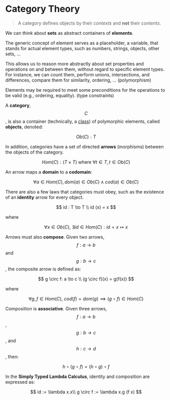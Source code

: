 # Category Theory

> A category defines objects by their _contexts_ and **not** their _contents_.

We can think about **sets** as abstract containers of **elements**.

The generic concept of element serves as a placeholder, a variable, that stands for actual element types, such as numbers, strings, objects, other sets, ...

This allows us to reason more abstractly about set properties and operations on and between them, without regard to specific element types. For instance, we can count them, perform unions, intersections, and differences, compare them for similarity, ordering, ... \(polymorphism\)

Elements may be required to meet some preconditions for the operations to be valid \(e.g., ordering, equality\). \(type constraints\)

A **category**, $$C$$, is also a container \(technically, a [class](https://en.wikipedia.org/wiki/Class_%28set_theory%29)\) of polymorphic elements, called **objects**, denoted:

$$
Ob(C) : T
$$

In addition, categories have a set of directed **arrows** \(morphisms\) between the objects of the category.

$$
Hom(C) : (T \times T)\ \text{where}\ \forall t \in T, t \in Ob(C)
$$

An arrow maps a **domain** to a **codomain**:

$$
\forall a \in Hom(C), dom(a) \in Ob(C) \land cod(a) \in Ob(C)
$$

There are also a few laws that categories must obey, such as the existence of an **identity** arrow for every object.

$$
id : T \to T \\
id  (x) = x
$$

where

$$
\forall x \in Ob(C),\ \exists id \in Hom(C) : id = x \mapsto x
$$

Arrows must also **compose**. Given two arrows, $$f: a \to b$$ and $$g: b \to c$$, the composite arrow is defined as:

$$
g \circ f: a \to c \\
(g \circ f)(x) = g(f(x))
$$

where

$$
\forall g, f \in Hom(C),\ cod(f) = dom(g) \implies (g \circ f) \in Hom(C)
$$

Composition is **associative**. Given three arrows, $$f : a \to b$$, $$g: b \to c$$, and $$h : c \to d$$, then:

$$
h \circ (g \circ f) = (h \circ g) \circ f
$$

In the **Simply Typed Lambda Calculus**, identity and composition are expressed as:

$$
id := \lambda x.x\\
g \circ f := \lambda x.g (f x)
$$

